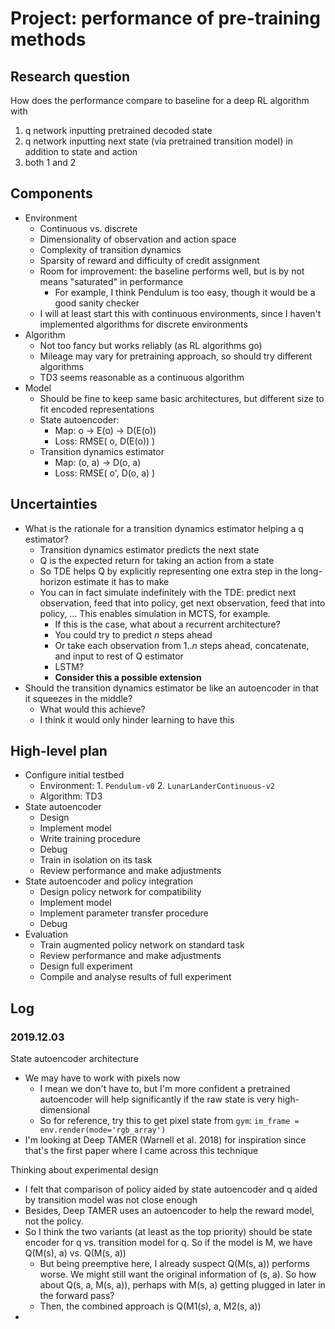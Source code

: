 # Project: performance of pre-training methods

## Research question

How does the performance compare to baseline for a deep RL algorithm with

1. q network inputting pretrained decoded state
2. q network inputting next state (via pretrained transition model) in addition to state and action
3. both 1 and 2

## Components

- Environment
    - Continuous vs. discrete
    - Dimensionality of observation and action space
    - Complexity of transition dynamics
    - Sparsity of reward and difficulty of credit assignment
    - Room for improvement: the baseline performs well, but is by not means "saturated" in performance
        - For example, I think Pendulum is too easy, though it would be a good sanity checker
    - I will at least start this with continuous environments, since I haven't implemented algorithms for discrete environments
- Algorithm
    - Not too fancy but works reliably (as RL algorithms go)
    - Mileage may vary for pretraining approach, so should try different algorithms
    - TD3 seems reasonable as a continuous algorithm
- Model
    - Should be fine to keep same basic architectures, but different size to fit encoded representations
    - State autoencoder:
        - Map: o -> E(o) -> D(E(o))
        - Loss: RMSE( o, D(E(o)) )
    - Transition dynamics estimator
        - Map: (o, a) -> D(o, a)
        - Loss: RMSE( o', D(o, a) )

## Uncertainties

- What is the rationale for a transition dynamics estimator helping a q estimator?
    - Transition dynamics estimator predicts the next state
    - Q is the expected return for taking an action from a state
    - So TDE helps Q by explicitly representing one extra step in the long-horizon estimate it has to make
    - You can in fact simulate indefinitely with the TDE: predict next observation, feed that into policy, get next observation, feed that into policy, ... This enables simulation in MCTS, for example.
        - If this is the case, what about a recurrent architecture?
        - You could try to predict $n$ steps ahead
        - Or take each observation from 1..$n$ steps ahead, concatenate, and input to rest of Q estimator
        - LSTM?
        - **Consider this a possible extension**
- Should the transition dynamics estimator be like an autoencoder in that it squeezes in the middle?
    - What would this achieve?
    - I think it would only hinder learning to have this

## High-level plan

- Configure initial testbed
    - Environment: 1. `Pendulum-v0` 2. `LunarLanderContinuous-v2`
    - Algorithm: TD3
- State autoencoder
    - Design
    - Implement model
    - Write training procedure
    - Debug
    - Train in isolation on its task
    - Review performance and make adjustments
- State autoencoder and policy integration
    - Design policy network for compatibility
    - Implement model
    - Implement parameter transfer procedure
    - Debug
- Evaluation
    - Train augmented policy network on standard task
    - Review performance and make adjustments
    - Design full experiment
    - Compile and analyse results of full experiment

## Log

### 2019.12.03

State autoencoder architecture

- We may have to work with pixels now
    - I mean we don't have to, but I'm more confident a pretrained autoencoder will help significantly if the raw state is very high-dimensional
    - So for reference, try this to get pixel state from `gym`: `im_frame = env.render(mode='rgb_array')`
- I'm looking at Deep TAMER (Warnell et al. 2018) for inspiration since that's the first paper where I came across this technique

Thinking about experimental design

- I felt that comparison of policy aided by state autoencoder and q aided by transition model was not close enough
- Besides, Deep TAMER uses an autoencoder to help the reward model, not the policy.
- So I think the two variants (at least as the top priority) should be state encoder for q vs. transition model for q. So if the model is M, we have Q(M(s), a) vs. Q(M(s, a))
    - But being preemptive here, I already suspect Q(M(s, a)) performs worse. We might still want the original information of (s, a). So how about Q(s, a, M(s, a)), perhaps with M(s, a) getting plugged in later in the forward pass?
    - Then, the combined approach is Q(M1(s), a, M2(s, a))
- 
